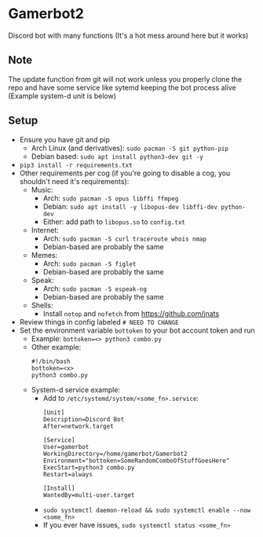 # Gamerbot2
Discord bot with many functions
(It's a hot mess around here but it works)

## Note
The update function from git will not work unless you properly clone the repo and have some service like sytemd keeping the bot process alive (Example system-d unit is below)

## Setup
* Ensure you have git and pip
    * Arch Linux (and derivatives): `sudo pacman -S git python-pip`
    * Debian based: `sudo apt install python3-dev git -y`
* `pip3 install -r requirements.txt`
* Other requirements per cog (if you're going to disable a cog, you shouldn't need it's requirements):
    * Music:
        * Arch: `sudo pacman -S opus libffi ffmpeg`
        * Debian: `sudo apt install -y libopus-dev libffi-dev python-dev`
        * Either: add path to `libopus.so` to `config.txt` 
    * Internet:
        * Arch: `sudo pacman -S curl traceroute whois nmap` 
        * Debian-based are probably the same
    * Memes:
        * Arch: `sudo pacman -S figlet`
        * Debian-based are probably the same
    * Speak:
        * Arch: `sudo pacman -S espeak-ng`
        * Debian-based are probably the same
    * Shells:
        * Install `notop` and `nofetch` from https://github.com/jnats
* Review things in config labeled `# NEED TO CHANGE`
* Set the environment variable `bottoken` to your bot account token and run
    * Example: `bottoken=<> python3 combo.py`
    * Other example:
        ```
        #!/bin/bash
        bottoken=<x>
        python3 combo.py
        ```
    * System-d service example:
        * Add to `/etc/systemd/system/<some_fn>.service`:
            ```
            [Unit]
            Description=Discord Bot
            After=network.target

            [Service]
            User=gamerbot
            WorkingDirectory=/home/gamerbot/Gamerbot2
            Environment="bottoken=SomeRandomComboOfStuffGoesHere"
            ExecStart=python3 combo.py
            Restart=always

            [Install]
            WantedBy=multi-user.target
            ```
        * `sudo systemctl daemon-reload && sudo systemctl enable --now <some_fn>`
        * If you ever have issues, `sudo systemctl status <some_fn>`
        
